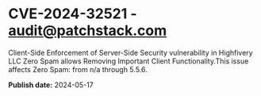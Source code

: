 # CVE-2024-32521 - audit@patchstack.com

Client-Side Enforcement of Server-Side Security vulnerability in Highfivery LLC Zero Spam allows Removing Important Client Functionality.This issue affects Zero Spam: from n/a through 5.5.6.

**Publish date:** 2024-05-17
